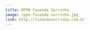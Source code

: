 ```yaml
---
title: RPPN Fazenda Serrinha
image: rppn-fazenda-serrinha.jpg
link: http://fazendaserrinha.com.br
---
```

